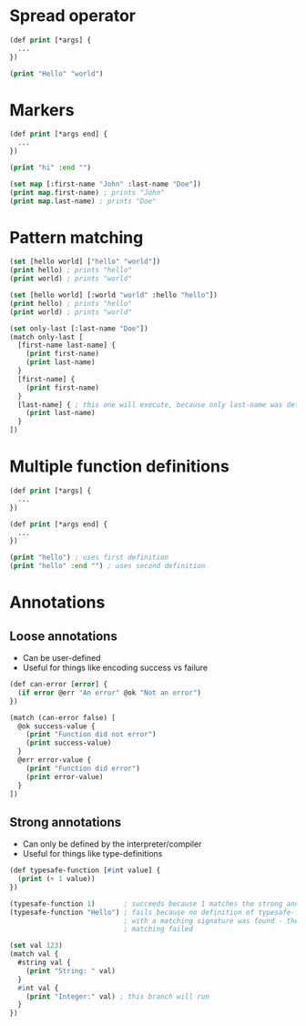 # Spread operator

```lisp
(def print [*args] {
  ...
})

(print "Hello" "world")
```

# Markers

```lisp
(def print [*args end] {
  ...
})

(print "hi" :end "")

(set map [:first-name "John" :last-name "Doe"])
(print map.first-name) ; prints "John"
(print map.last-name) ; prints "Doe"
```

# Pattern matching

```lisp
(set [hello world] ["hello" "world"])
(print hello) ; prints "hello"
(print world) ; prints "world"

(set [hello world] [:world "world" :hello "hello"])
(print hello) ; prints "hello"
(print world) ; prints "world"

(set only-last [:last-name "Doe"])
(match only-last [
  [first-name last-name] {
    (print first-name)
    (print last-name)
  }
  [first-name] {
    (print first-name)
  }
  [last-name] { ; this one will execute, because only last-name was defined
    (print last-name)
  }
])
```

# Multiple function definitions

```lisp
(def print [*args] {
  ...
})

(def print [*args end] {
  ...
})

(print "hello") ; uses first definition
(print "hello" :end "") ; uses second definition
```

# Annotations

## Loose annotations

- Can be user-defined
- Useful for things like encoding success vs failure

```lisp
(def can-error [error] {
  (if error @err "An error" @ok "Not an error")
})

(match (can-error false) [
  @ok success-value {
    (print "Function did not error")
    (print success-value)
  }
  @err error-value {
    (print "Function did error")
    (print error-value)
  }
])
```

## Strong annotations

- Can only be defined by the interpreter/compiler
- Useful for things like type-definitions

```lisp
(def typesafe-function [#int value] {
  (print (+ 1 value))
})

(typesafe-function 1)       ; succeeds because 1 matches the strong annotation of int
(typesafe-function "Hello") ; fails because no definition of typesafe-function
                            ; with a matching signature was found - the pattern
                            ; matching failed

(set val 123)
(match val {
  #string val {
    (print "String: " val)
  }
  #int val {
    (print "Integer:" val) ; this branch will run
  }
})
```
